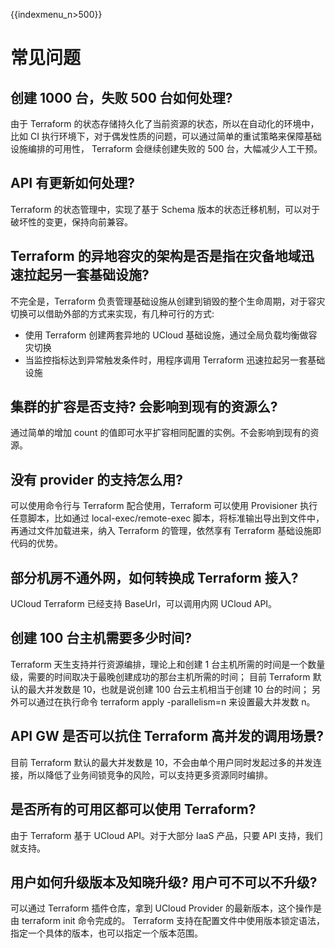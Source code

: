 {{indexmenu_n>500}}

# 常见问题

## 创建 1000 台，失败 500 台如何处理?

由于 Terraform 的状态存储持久化了当前资源的状态，所以在自动化的环境中，比如 CI 执行环境下，对于偶发性质的问题，可以通过简单的重试策略来保障基础设施编排的可用性， Terraform 会继续创建失败的 500 台，大幅减少人工干预。

## API 有更新如何处理?
   
Terraform 的状态管理中，实现了基于 Schema 版本的状态迁移机制，可以对于破坏性的变更，保持向前兼容。

## Terraform 的异地容灾的架构是否是指在灾备地域迅速拉起另一套基础设施?

不完全是，Terraform 负责管理基础设施从创建到销毁的整个生命周期，对于容灾切换可以借助外部的方式来实现，有几种可行的方式:

* 使用 Terraform 创建两套异地的 UCloud 基础设施，通过全局负载均衡做容灾切换
* 当监控指标达到异常触发条件时，用程序调用 Terraform 迅速拉起另一套基础设施

## 集群的扩容是否支持? 会影响到现有的资源么?

通过简单的增加 count 的值即可水平扩容相同配置的实例。不会影响到现有的资源。

## 没有 provider 的支持怎么用?

可以使用命令行与 Terraform 配合使用，Terraform 可以使用 Provisioner 执行任意脚本，比如通过 local-exec/remote-exec 脚本，将标准输出导出到文件中，再通过文件加载进来，纳入 Terraform 的管理，依然享有 Terraform 基础设施即代码的优势。

## 部分机房不通外网，如何转换成 Terraform 接入?

UCloud Terraform 已经支持 BaseUrl，可以调用内网 UCloud API。

## 创建 100 台主机需要多少时间?

Terraform 天生支持并行资源编排，理论上和创建 1 台主机所需的时间是一个数量级，需要的时间取决于最晚创建成功的那台主机所需的时间；
目前 Terraform 默认的最大并发数是 10，也就是说创建 100 台云主机相当于创建 10 台的时间；
另外可以通过在执行命令 terraform apply -parallelism=n 来设置最大并发数 n。

## API GW 是否可以抗住 Terraform 高并发的调用场景?

目前 Terraform 默认的最大并发数是 10，不会由单个用户同时发起过多的并发连接，所以降低了业务间锁竞争的风险，可以支持更多资源同时编排。

## 是否所有的可用区都可以使用 Terraform?

由于 Terraform 基于 UCloud API。对于大部分 IaaS 产品，只要 API 支持，我们就支持。

## 用户如何升级版本及知晓升级? 用户可不可以不升级?

可以通过 Terraform 插件仓库，拿到 UCloud Provider 的最新版本，这个操作是由 terraform init 命令完成的。
Terraform 支持在配置文件中使用版本锁定语法，指定一个具体的版本，也可以指定一个版本范围。
